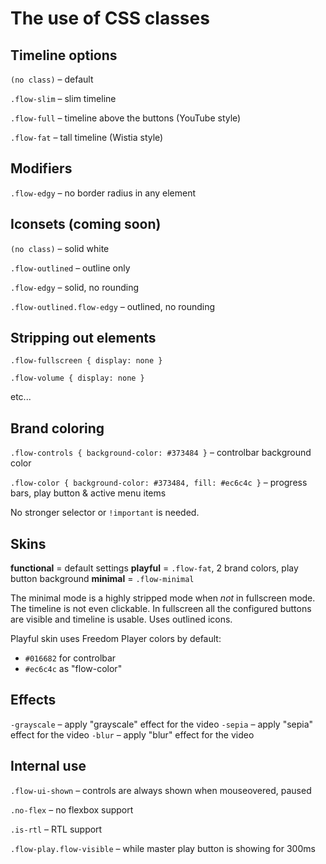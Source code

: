 
# The use of CSS classes

## Timeline options
`(no class)` – default

`.flow-slim` – slim timeline

`.flow-full` – timeline above the buttons (YouTube style)

`.flow-fat` – tall timeline (Wistia style)


## Modifiers
`.flow-edgy` – no border radius in any element


## Iconsets (coming soon)
`(no class)` – solid white

`.flow-outlined` – outline only

`.flow-edgy` – solid, no rounding

`.flow-outlined.flow-edgy` – outlined, no rounding



## Stripping out elements
`.flow-fullscreen { display: none }`

`.flow-volume { display: none }`

etc...


## Brand coloring
`.flow-controls { background-color: #373484 }` – controlbar background color

`.flow-color { background-color: #373484, fill: #ec6c4c }` – progress bars, play button & active menu items

No stronger selector or `!important` is needed.

## Skins

**functional** = default settings
**playful** = `.flow-fat`, 2 brand colors, play button background
**minimal** = `.flow-minimal`

The minimal mode is a highly stripped mode when *not* in fullscreen mode. The timeline is not even clickable. In fullscreen all the configured buttons are visible and timeline is usable. Uses outlined icons.

Playful skin uses Freedom Player colors by default:

- `#016682` for controlbar
- `#ec6c4c` as "flow-color"




## Effects

`-grayscale` – apply "grayscale" effect for the video
`-sepia` – apply "sepia" effect for the video
`-blur` – apply "blur" effect for the video


## Internal use
`.flow-ui-shown` – controls are always shown when mouseovered, paused

`.no-flex` – no flexbox support

`.is-rtl` – RTL support

`.flow-play.flow-visible` – while master play button is showing for 300ms

